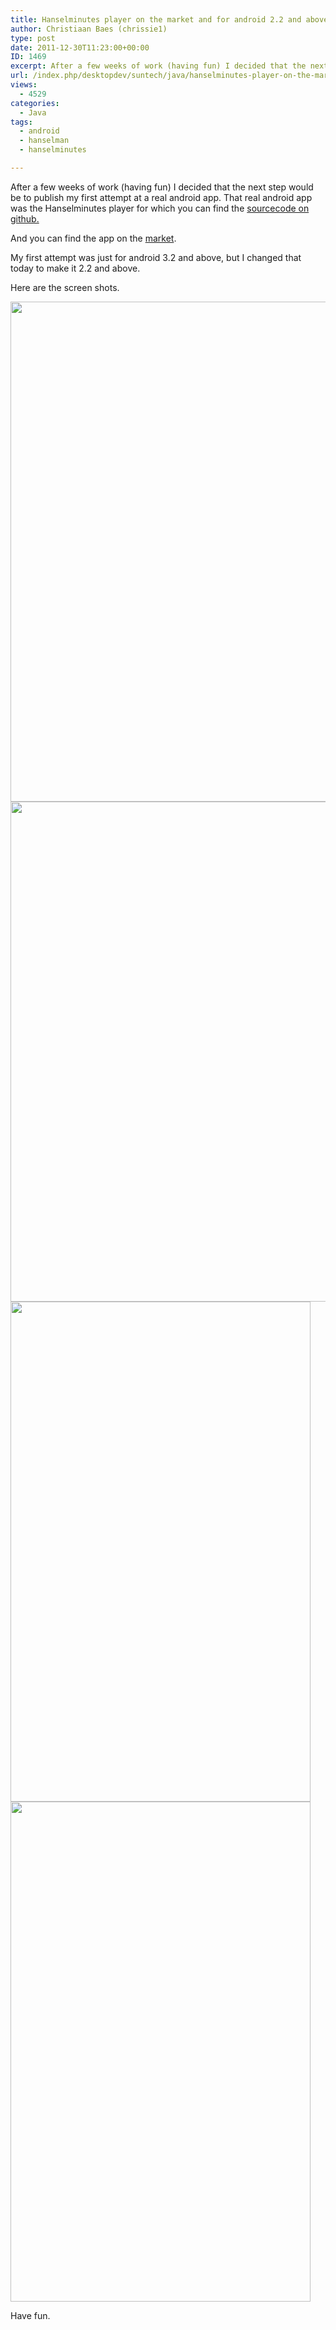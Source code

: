 ```yaml
---
title: Hanselminutes player on the market and for android 2.2 and above
author: Christiaan Baes (chrissie1)
type: post
date: 2011-12-30T11:23:00+00:00
ID: 1469
excerpt: After a few weeks of work (having fun) I decided that the next step would be to publish my first attempt at a real android app. That real android app was the Hanselminutes player for which you can find the sourcecode on github.
url: /index.php/desktopdev/suntech/java/hanselminutes-player-on-the-market/
views:
  - 4529
categories:
  - Java
tags:
  - android
  - hanselman
  - hanselminutes

---
```

After a few weeks of work (having fun) I decided that the next step would be to publish my first attempt at a real android app. That real android app was the Hanselminutes player for which you can find the [sourcecode on github.][1] 

And you can find the app on the [market][2].

My first attempt was just for android 3.2 and above, but I changed that today to make it 2.2 and above.

Here are the screen shots.

<div class="image_block">
  <a href="https://lessthandot.z19.web.core.windows.net/wp-content/uploads/users/chrissie1/android/screenshot1.png?mtime=1325250215"><img alt="" src="https://lessthandot.z19.web.core.windows.net/wp-content/uploads/users/chrissie1/android/screenshot1.png?mtime=1325250215" width="1280" height="800" /></a>
</div>

<div class="image_block">
  <a href="https://lessthandot.z19.web.core.windows.net/wp-content/uploads/users/chrissie1/android/screenshot2.png?mtime=1325250233"><img alt="" src="https://lessthandot.z19.web.core.windows.net/wp-content/uploads/users/chrissie1/android/screenshot2.png?mtime=1325250233" width="1280" height="800" /></a>
</div>

<div class="image_block">
  <a href="https://lessthandot.z19.web.core.windows.net/wp-content/uploads/users/chrissie1/android/screenshot3.png?mtime=1325250251"><img alt="" src="https://lessthandot.z19.web.core.windows.net/wp-content/uploads/users/chrissie1/android/screenshot3.png?mtime=1325250251" width="480" height="800" /></a>
</div>

<div class="image_block">
  <a href="https://lessthandot.z19.web.core.windows.net/wp-content/uploads/users/chrissie1/android/screenshot4.png?mtime=1325250268"><img alt="" src="https://lessthandot.z19.web.core.windows.net/wp-content/uploads/users/chrissie1/android/screenshot4.png?mtime=1325250268" width="480" height="800" /></a>
</div>

Have fun.

 [1]: https://github.com/chrissie1/HanselMinutesPlayer
 [2]: https://market.android.com/details?id=be.baes.hanselMinutesPlayer